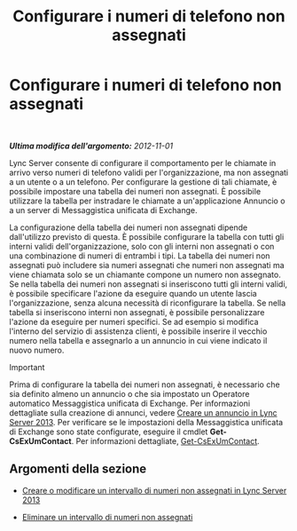 ﻿---
title: Configurare i numeri di telefono non assegnati
TOCTitle: Configurare i numeri di telefono non assegnati
ms:assetid: a0650659-dce7-455f-8977-02454bbfa400
ms:mtpsurl: https://technet.microsoft.com/it-it/library/Gg182559(v=OCS.15)
ms:contentKeyID: 49301496
ms.date: 08/24/2015
mtps_version: v=OCS.15
ms.translationtype: HT
---

# Configurare i numeri di telefono non assegnati

 

_**Ultima modifica dell'argomento:** 2012-11-01_

Lync Server consente di configurare il comportamento per le chiamate in arrivo verso numeri di telefono validi per l'organizzazione, ma non assegnati a un utente o a un telefono. Per configurare la gestione di tali chiamate, è possibile impostare una tabella dei numeri non assegnati. È possibile utilizzare la tabella per instradare le chiamate a un'applicazione Annuncio o a un server di Messaggistica unificata di Exchange.

La configurazione della tabella dei numeri non assegnati dipende dall'utilizzo previsto di questa. È possibile configurare la tabella con tutti gli interni validi dell'organizzazione, solo con gli interni non assegnati o con una combinazione di numeri di entrambi i tipi. La tabella dei numeri non assegnati può includere sia numeri assegnati che numeri non assegnati ma viene chiamata solo se un chiamante compone un numero non assegnato. Se nella tabella dei numeri non assegnati si inseriscono tutti gli interni validi, è possibile specificare l'azione da eseguire quando un utente lascia l'organizzazione, senza alcuna necessità di riconfigurare la tabella. Se nella tabella si inseriscono interni non assegnati, è possibile personalizzare l'azione da eseguire per numeri specifici. Se ad esempio si modifica l'interno del servizio di assistenza clienti, è possibile inserire il vecchio numero nella tabella e assegnarlo a un annuncio in cui viene indicato il nuovo numero.

> [!important]  
> Prima di configurare la tabella dei numeri non assegnati, è necessario che sia definito almeno un annuncio o che sia impostato un Operatore automatico Messaggistica unificata di Exchange. Per informazioni dettagliate sulla creazione di annunci, vedere <a href="lync-server-2013-create-an-announcement.md">Creare un annuncio in Lync Server 2013</a>. Per verificare se le impostazioni della Messaggistica unificata di Exchange sono state configurate, eseguire il cmdlet <strong>Get-CsExUmContact</strong>. Per informazioni dettagliate, <a href="https://docs.microsoft.com/en-us/powershell/module/skype/Get-CsExUmContact">Get-CsExUmContact</a>.

## Argomenti della sezione

  - [Creare o modificare un intervallo di numeri non assegnati in Lync Server 2013](lync-server-2013-create-or-modify-an-unassigned-number-range.md)

  - [Eliminare un intervallo di numeri non assegnati](lync-server-2013-delete-an-unassigned-number-range.md)


